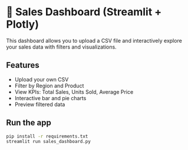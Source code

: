 # 🧮 Sales Dashboard (Streamlit + Plotly)

This dashboard allows you to upload a CSV file and interactively explore your sales data with filters and visualizations.

## Features
- Upload your own CSV
- Filter by Region and Product
- View KPIs: Total Sales, Units Sold, Average Price
- Interactive bar and pie charts
- Preview filtered data

## Run the app
```bash
pip install -r requirements.txt
streamlit run sales_dashboard.py

